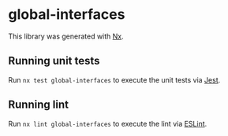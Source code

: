 # global-interfaces

This library was generated with [Nx](https://nx.dev).

## Running unit tests

Run `nx test global-interfaces` to execute the unit tests via [Jest](https://jestjs.io).

## Running lint

Run `nx lint global-interfaces` to execute the lint via [ESLint](https://eslint.org/).
